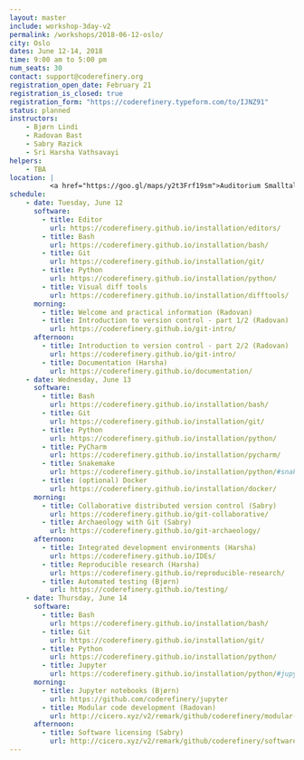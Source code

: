 ```yaml
---
layout: master
include: workshop-3day-v2
permalink: /workshops/2018-06-12-oslo/
city: Oslo
dates: June 12-14, 2018
time: 9:00 am to 5:00 pm
num_seats: 30
contact: support@coderefinery.org
registration_open_date: February 21
registration_is_closed: true
registration_form: "https://coderefinery.typeform.com/to/IJNZ91"
status: planned
instructors:
    - Bjørn Lindi
    - Radovan Bast
    - Sabry Razick
    - Sri Harsha Vathsavayi
helpers:
    - TBA
location: |
          <a href="https://goo.gl/maps/y2t3Frf19sm">Auditorium Smalltalk</a>, Ole-Johan Dahls hus.
schedule:
    - date: Tuesday, June 12
      software:
        - title: Editor
          url: https://coderefinery.github.io/installation/editors/
        - title: Bash
          url: https://coderefinery.github.io/installation/bash/
        - title: Git
          url: https://coderefinery.github.io/installation/git/
        - title: Python
          url: https://coderefinery.github.io/installation/python/
        - title: Visual diff tools
          url: https://coderefinery.github.io/installation/difftools/
      morning:
        - title: Welcome and practical information (Radovan)
        - title: Introduction to version control - part 1/2 (Radovan)
          url: https://coderefinery.github.io/git-intro/
      afternoon:
        - title: Introduction to version control - part 2/2 (Radovan)
          url: https://coderefinery.github.io/git-intro/
        - title: Documentation (Harsha)
          url: https://coderefinery.github.io/documentation/
    - date: Wednesday, June 13
      software:
        - title: Bash
          url: https://coderefinery.github.io/installation/bash/
        - title: Git
          url: https://coderefinery.github.io/installation/git/
        - title: Python
          url: https://coderefinery.github.io/installation/python/
        - title: PyCharm
          url: https://coderefinery.github.io/installation/pycharm/
        - title: Snakemake
          url: https://coderefinery.github.io/installation/python/#snakemake
        - title: (optional) Docker
          url: https://coderefinery.github.io/installation/docker/
      morning:
        - title: Collaborative distributed version control (Sabry)
          url: https://coderefinery.github.io/git-collaborative/
        - title: Archaeology with Git (Sabry)
          url: https://coderefinery.github.io/git-archaeology/
      afternoon:
        - title: Integrated development environments (Harsha)
          url: https://coderefinery.github.io/IDEs/
        - title: Reproducible research (Harsha)
          url: https://coderefinery.github.io/reproducible-research/
        - title: Automated testing (Bjørn)
          url: https://coderefinery.github.io/testing/
    - date: Thursday, June 14
      software:
        - title: Bash
          url: https://coderefinery.github.io/installation/bash/
        - title: Git
          url: https://coderefinery.github.io/installation/git/
        - title: Python
          url: https://coderefinery.github.io/installation/python/
        - title: Jupyter
          url: https://coderefinery.github.io/installation/python/#jupyter
      morning:
        - title: Jupyter notebooks (Bjørn)
          url: https://github.com/coderefinery/jupyter
        - title: Modular code development (Radovan)
          url: http://cicero.xyz/v2/remark/github/coderefinery/modular-code-development/master/talk.md/
      afternoon:
        - title: Software licensing (Sabry)
          url: http://cicero.xyz/v2/remark/github/coderefinery/software-licensing/master/talk.md/
---
```

